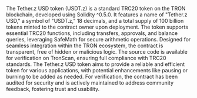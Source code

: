The Tether.z USD token (USDT.z) is a standard TRC20 token on the TRON blockchain, developed using Solidity ^0.5.0. It features a name of "Tether.z USD," a symbol of "USDT.z," 18 decimals, and a total supply of 100 billion tokens minted to the contract owner upon deployment. The token supports essential TRC20 functions, including transfers, approvals, and balance queries, leveraging SafeMath for secure arithmetic operations. Designed for seamless integration within the TRON ecosystem, the contract is transparent, free of hidden or malicious logic. The source code is available for verification on TronScan, ensuring full compliance with TRC20 standards. The Tether.z USD token aims to provide a reliable and efficient token for various applications, with potential enhancements like pausing or burning to be added as needed. For verification, the contract has been audited for security and is actively maintained to address community feedback, fostering trust and usability.
